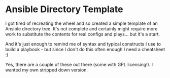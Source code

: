 # Ansible Directory Template

I got tired of recreating the wheel and so created a simple template 
of an Ansible directory tree.  It's not complete and certainly might
require more work to substitute the contents for real configs and 
plays... but it's a start.

And it's just enough to remind me of syntax and typical constructs
I use to build a playbook - but since I don't do this often enough
I need a cheatsheet :)

Yes, there are a couple of these out there (some with GPL licensing!). 
I wanted my own stripped down version. 

